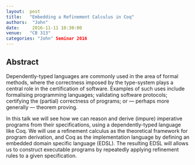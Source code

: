 ```yaml
--- 
layout:  post 
title:   "Embedding a Refinement Calculus in Coq"
authors:  "John"
date:     2016-11-11 10:30:00
venue:   "CB 313"
categories: "John" Seminar 2016
--- 
```

## Abstract

Dependently-typed languages are commonly used in the area of formal methods,
where the correctness imposed by the type-system plays a central role in the
certification of software. Examples of such uses include formalising
programming
languages; validating software protocols; certifying the (partial)
correctness
of programs; or — perhaps more generally — theorem proving.

In this talk we will see how we can reason and derive (impure) imperative
programs from their specifications, using a dependently-typed language like
Coq.
We will use a refinement calculus as the theoretical framework for program
derivation, and Coq as the implementation language by defining an embedded
domain specific language (EDSL). The resulting EDSL will allows us to
construct
executable programs by repeatedly applying refinement rules to a given
specification.


